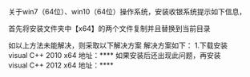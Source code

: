 
关于win7（64位）、win10（64位）操作系统，安装收银系统提示如下信息，





首先将安装文件夹中【x64】的两个文件复制并且替换到当前目录










如以上方法未能解决，则采取以下解决方案
解决方案如下：
1.下载安装visual C++ 2010 x64
地址：****
如果安装后还出现此问题，再安装visual C++ 2012 x64
地址：****